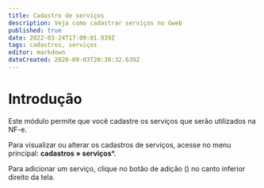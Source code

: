 ```yaml
---
title: Cadastro de serviços
description: Veja como cadastrar serviços no Gweb
published: true
date: 2022-03-24T17:09:01.939Z
tags: cadastros, serviços
editor: markdown
dateCreated: 2020-09-03T20:30:32.639Z
---
```


# Introdução

Este módulo permite que você cadastre os serviços que serão utilizados na NF-e.

Para visualizar ou alterar os cadastros de serviços, acesse no menu principal: **cadastros » serviços***.

Para adicionar um serviço, clique no botão de adição (<em class="mdi mdi-plus"></em>) no canto inferior direito da tela.